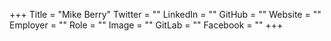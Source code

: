 +++
Title = "Mike Berry"
Twitter = ""
LinkedIn = ""
GitHub = ""
Website = ""
Employer = ""
Role = ""
Image = ""
GitLab = ""
Facebook = ""
+++

